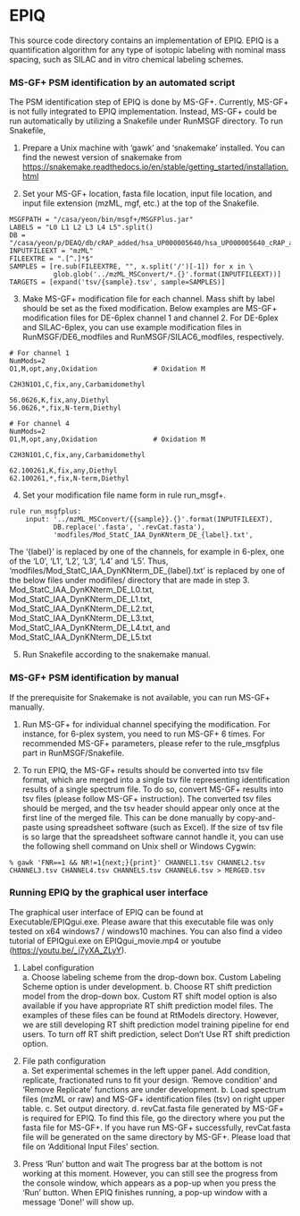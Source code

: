 # EPIQ

This source code directory contains an implementation of EPIQ. EPIQ is a quantification algorithm for any type of isotopic labeling with nominal mass spacing, such as SILAC and in vitro chemical labeling schemes.  
 
 
### MS-GF+ PSM identification by an automated script  
The PSM identification step of EPIQ is done by MS-GF+. Currently, MS-GF+ is not fully integrated to EPIQ implementation. Instead, MS-GF+ could be run automatically by utilizing a Snakefile under RunMSGF directory. To run Snakefile, 

  
1. Prepare a Unix machine with ‘gawk’ and ‘snakemake’ installed. You can find the newest version of snakemake from  https://snakemake.readthedocs.io/en/stable/getting_started/installation.html   
  
2. Set your MS-GF+ location, fasta file location, input file location, and input file extension (mzML, mgf, etc.) at the top of the Snakefile.  
  
```
MSGFPATH = "/casa/yeon/bin/msgf+/MSGFPlus.jar"
LABELS = "L0 L1 L2 L3 L4 L5".split()
DB = "/casa/yeon/p/DEAQ/db/cRAP_added/hsa_UP000005640/hsa_UP000005640_cRAP_added.fasta"
INPUTFILEEXT = "mzML"
FILEEXTRE = ".[^.]*$"
SAMPLES = [re.sub(FILEEXTRE, "", x.split('/')[-1]) for x in \
           glob.glob('../mzML_MSConvert/*.{}'.format(INPUTFILEEXT))]
TARGETS = [expand('tsv/{sample}.tsv', sample=SAMPLES)]
``` 
 
3. Make MS-GF+ modification file for each channel. Mass shift by label should be set as the fixed modification. Below examples are MS-GF+ modification files for DE-6plex channel 1 and channel 2. For DE-6plex and SILAC-6plex, you can use example modification files in RunMSGF/DE6_modfiles and RunMSGF/SILAC6_modfiles, respectively.  

```
# For channel 1
NumMods=2
O1,M,opt,any,Oxidation				# Oxidation M

C2H3N1O1,C,fix,any,Carbamidomethyl

56.0626,K,fix,any,Diethyl
56.0626,*,fix,N-term,Diethyl
```
```
# For channel 4
NumMods=2
O1,M,opt,any,Oxidation				# Oxidation M

C2H3N1O1,C,fix,any,Carbamidomethyl

62.100261,K,fix,any,Diethyl
62.100261,*,fix,N-term,Diethyl
```
  
4. Set your modification file name form in rule run_msgf+. 
```
rule run_msgfplus:
    input: '../mzML_MSConvert/{{sample}}.{}'.format(INPUTFILEEXT),
           DB.replace('.fasta', '.revCat.fasta'),
           'modfiles/Mod_StatC_IAA_DynKNterm_DE_{label}.txt',
```

  The ‘{label}’ is replaced by one of the channels, for example in 6-plex, one of the ‘L0’,  ‘L1’, ‘L2’, ‘L3’, ‘L4’ and ‘L5’. Thus, ‘modfiles/Mod_StatC_IAA_DynKNterm_DE_{label}.txt’ is replaced by one of the below files under modifiles/ directory that are made in step 3.   Mod_StatC_IAA_DynKNterm_DE_L0.txt, Mod_StatC_IAA_DynKNterm_DE_L1.txt,  Mod_StatC_IAA_DynKNterm_DE_L2.txt, Mod_StatC_IAA_DynKNterm_DE_L3.txt,  Mod_StatC_IAA_DynKNterm_DE_L4.txt, and Mod_StatC_IAA_DynKNterm_DE_L5.txt  
  

  
5. Run Snakefile according to the snakemake manual. 

### MS-GF+ PSM identification by manual  
If the prerequisite for Snakemake is not available, you can run MS-GF+ manually.   
  
1. Run MS-GF+ for individual channel specifying the modification. For instance, for 6-plex system, you need to run MS-GF+ 6 times. For recommended MS-GF+ parameters, please refer to the rule_msgfplus part in RunMSGF/Snakefile.  

2. To run EPIQ, the MS-GF+ results should be converted into tsv file format, which are merged into a single tsv file representing identification results of a single spectrum file. To do so, convert MS-GF+ results into tsv files (please follow MS-GF+ instruction). The converted tsv files should be merged, and the tsv header should appear only once at the first line of the merged file. This can be done manually by copy-and-paste using spreadsheet software (such as Excel). If the size of tsv file is so large that the spreadsheet software cannot handle it, you can use the following shell command on Unix shell or Windows Cygwin:  
```
% gawk 'FNR==1 && NR!=1{next;}{print}' CHANNEL1.tsv CHANNEL2.tsv CHANNEL3.tsv CHANNEL4.tsv CHANNEL5.tsv CHANNEL6.tsv > MERGED.tsv 
```

### Running EPIQ by the graphical user interface  
The graphical user interface of EPIQ can be found at Executable/EPIQgui.exe. Please aware that this executable file was only tested on x64 windows7 / windows10 machines. You can also find a video tutorial of EPIQgui.exe on EPIQgui_movie.mp4 or youtube (https://youtu.be/_j7yXA_ZLyY).  
  
  
1. Label configuration  
  a. Choose labeling scheme from the drop-down box. Custom Labeling Scheme option is under development.  b. Choose RT shift prediction model from the drop-down box. Custom RT shift model option is also available if you have appropriate RT shift prediction model files. The examples of these files can be found at RtModels directory. However, we are still developing RT shift prediction model training pipeline for end users. To turn off RT shift prediction, select Don’t Use RT shift prediction option.  

2. File path configuration  
  a. Set experimental schemes in the left upper panel. Add condition, replicate, fractionated runs to fit your design. ‘Remove condition’ and ‘Remove Replicate’ functions are under development.  b. Load spectrum files (mzML or raw) and MS-GF+ identification files (tsv) on right upper table.  c. Set output directory.  d. revCat.fasta file generated by MS-GF+ is required for EPIQ. To find this file, go the directory where you put the fasta file for MS-GF+. If you have run MS-GF+ successfully, revCat.fasta file will be generated on the same directory by MS-GF+. Please load that file on ‘Additional Input Files’ section.  
  
3. Press ‘Run’ button and wait  The progress bar at the bottom is not working at this moment. However, you can still see the progress from the console window, which appears as a pop-up when you press the ‘Run’ button. When EPIQ finishes running, a pop-up window with a message ‘Done!’ will show up.  


